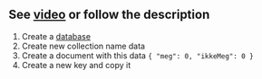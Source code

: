 ## See [video](https://www.youtube.com/watch?v=c_L8e_YPlhE) or follow the description

1. Create a [database](https://dashboard.fauna.com/)
2. Create new collection name data
3. Create a document with this data `{ "meg": 0, "ikkeMeg": 0 }`
4. Create a new key and copy it

